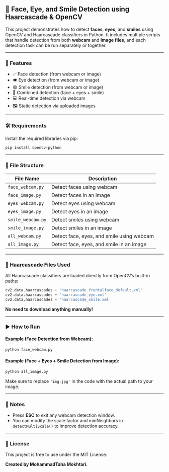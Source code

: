 ## 📸 Face, Eye, and Smile Detection using Haarcascade & OpenCV

This project demonstrates how to detect **faces**, **eyes**, and **smiles** using OpenCV and Haarcascade classifiers in Python.
It includes multiple scripts that handle detection from both **webcam** and **image files**, and each detection task can be run separately or together.

---

### 🧠 Features

* ✅ Face detection (from webcam or image)
* 👁️ Eye detection (from webcam or image)
* 😄 Smile detection (from webcam or image)
* 🎯 Combined detection (face + eyes + smile)
* 💻 Real-time detection via webcam
* 🖼️ Static detection via uploaded images

---

### 🛠 Requirements

Install the required libraries via pip:

```bash
pip install opencv-python
```

---

### 📂 File Structure

| File Name         | Description                               |
| ----------------- | ----------------------------------------- |
| `face_webcam.py`  | Detect faces using webcam                 |
| `face_image.py`   | Detect faces in an image                  |
| `eyes_webcam.py`  | Detect eyes using webcam                  |
| `eyes_image.py`   | Detect eyes in an image                   |
| `smile_webcam.py` | Detect smiles using webcam                |
| `smile_image.py`  | Detect smiles in an image                 |
| `all_webcam.py`   | Detect face, eyes, and smile using webcam |
| `all_image.py`    | Detect face, eyes, and smile in an image  |

---

### 📸 Haarcascade Files Used

All Haarcascade classifiers are loaded directly from OpenCV’s built-in paths:

```python
cv2.data.haarcascades + 'haarcascade_frontalface_default.xml'
cv2.data.haarcascades + 'haarcascade_eye.xml'
cv2.data.haarcascades + 'haarcascade_smile.xml'
```

**No need to download anything manually!**

---

### ▶️ How to Run

#### Example (Face Detection from Webcam):

```bash
python face_webcam.py
```

#### Example (Face + Eyes + Smile Detection from Image):

```bash
python all_image.py
```

Make sure to replace `'img.jpg'` in the code with the actual path to your image.

---

### 📌 Notes

* Press **ESC** to exit any webcam detection window.
* You can modify the scale factor and minNeighbors in `detectMultiScale()` to improve detection accuracy.

---

### 📜 License

This project is free to use under the MIT License.


**Created by MohammadTaha Mokhtari.**


